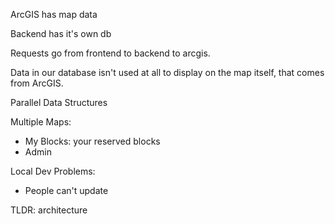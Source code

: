 ArcGIS has map data

Backend has it's own db

Requests go from frontend to backend to arcgis. 

Data in our database isn't used at all to display on the map itself, that comes from ArcGIS. 

Parallel Data Structures

Multiple Maps:
- My Blocks: your reserved blocks
- Admin

Local Dev Problems: 
- People can't update 


TLDR: architecture

